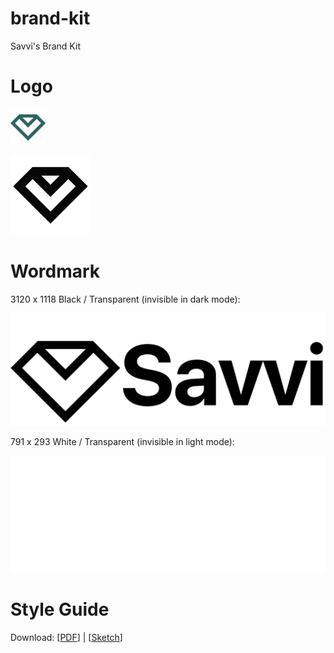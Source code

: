 # brand-kit

Savvi's Brand Kit

# Logo

![](/savvi-logo.png)

![](/savvi-github-logo.png)

# Wordmark

3120 x 1118 Black / Transparent (invisible in dark mode):

<kbd><img src="/savvi-wordmark-black-transparent.png" /></kbd>

791 x 293 White / Transparent (invisible in light mode):

<kbd><img src="/savvi-wordmark-white-transparent.png" /></kbd>

# Style Guide

Download: [[PDF](/styleguide.pdf)] | [[Sketch](/styleguide.sketch)]
